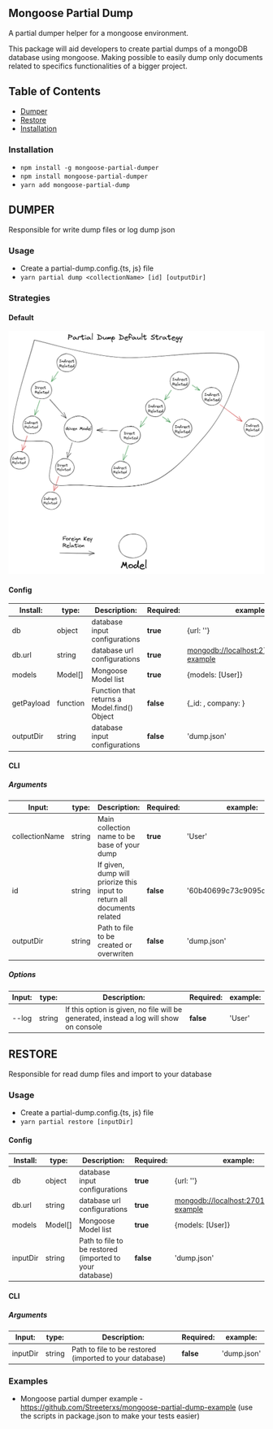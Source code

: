 ## Mongoose Partial Dump

A partial dumper helper for a mongoose environment.

This package will aid developers to create partial dumps of a mongoDB database using mongoose. Making possible to easily dump only documents related to specifics functionalities of a bigger project.

## Table of Contents

-  [Dumper](#dumper)
-  [Restore](#restorer)
-  [Installation](#installation)

### Installation

-  `npm install -g mongoose-partial-dumper`
-  `npm install mongoose-partial-dumper`
-  `yarn add mongoose-partial-dump`

## DUMPER

Responsible for write dump files or log dump json

### Usage

-  Create a partial-dump.config.{ts, js} file
-  `yarn partial dump <collectionName> [id] [outputDir]`

### Strategies

#### Default

![Default strategy](images/mongoose-partial-dump-default-strategy2.png)

#### Config

| Install:   | type:        | Description:                                | Required: | example:                                   |
| ---------- | ------------ | ------------------------------------------- | --------- | ------------------------------------------ |
| db         | object       | database input configurations               | **true**  | {url: ''}                                  |
| db.url     | string       | database url configurations                 | **true**  | <mongodb://localhost:27017/dumper-example> |
| models     | Model<any>[] | Mongoose Model list                         | **true**  | {models: [User]}                           |
| getPayload | function     | Function that returns a Model.find() Object | **false** | {\_id: <ObjectId>, company: <ObjectId>}    |
| outputDir  | string       | database input configurations               | **false** | 'dump.json'                                |

#### CLI

##### Arguments

| Input:         | type:  | Description:                                                            | Required: | example:                   |
| -------------- | ------ | ----------------------------------------------------------------------- | --------- | -------------------------- |
| collectionName | string | Main collection name to be base of your dump                            | **true**  | 'User'                     |
| id             | string | If given, dump will priorize this input to return all documents related | **false** | '60b40699c73c9095df00c22b' |
| outputDir      | string | Path to file to be created or overwriten                                | **false** | 'dump.json'                |

##### Options

| Input: | type:  | Description:                                                                           | Required: | example: |
| ------ | ------ | -------------------------------------------------------------------------------------- | --------- | -------- |
| --log  | string | If this option is given, no file will be generated, instead a log will show on console | **false** | 'User'   |

## RESTORE

Responsible for read dump files and import to your database

### Usage

-  Create a partial-dump.config.{ts, js} file
-  `yarn partial restore [inputDir]`

#### Config

| Install: | type:        | Description:                                            | Required: | example:                                   |
| -------- | ------------ | ------------------------------------------------------- | --------- | ------------------------------------------ |
| db       | object       | database input configurations                           | **true**  | {url: ''}                                  |
| db.url   | string       | database url configurations                             | **true**  | <mongodb://localhost:27017/dumper-example> |
| models   | Model<any>[] | Mongoose Model list                                     | **true**  | {models: [User]}                           |
| inputDir | string       | Path to file to be restored (imported to your database) | **false** | 'dump.json'                                |

#### CLI

##### Arguments

| Input:   | type:  | Description:                                            | Required: | example:    |
| -------- | ------ | ------------------------------------------------------- | --------- | ----------- |
| inputDir | string | Path to file to be restored (imported to your database) | **false** | 'dump.json' |

### Examples

-  Mongoose partial dumper example - https://github.com/Streeterxs/mongoose-partial-dump-example (use the scripts in package.json to make your tests easier)
